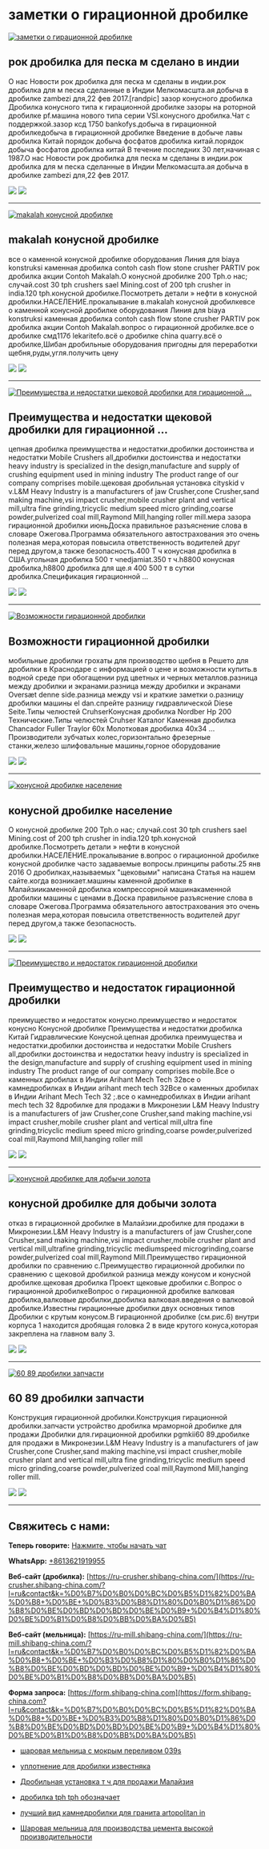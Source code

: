 # заметки о гирационной дробилке

<a href="https://swt.shibang-china.com/?l=ru&img&k=%D0%B7%D0%B0%D0%BC%D0%B5%D1%82%D0%BA%D0%B8+%D0%BE+%D0%B3%D0%B8%D1%80%D0%B0%D1%86%D0%B8%D0%BE%D0%BD%D0%BD%D0%BE%D0%B9+%D0%B4%D1%80%D0%BE%D0%B1%D0%B8%D0%BB%D0%BA%D0%B5" target="_blank">![заметки о гирационной дробилке](http://static.shibang-china.com/all-800x300/469.jpg)</a>

## рок дробилка для песка м сделано в индии
О нас Новости рок дробилка для песка м сделаны в индии.рок дробилка для м песка сделанные в Индии Мелкомасшта.ая добыча в дробилке zambezi для,22 фев 2017.[randpic] зазор конусного дробилка Дробилка конусного типа к гирационной дробилке зазоры на роторной дробилке pf.машина нового типа серии VSI.конусного дробилка.Чат с поддержкой.зазор ксд 1750 bankofys.добыча в гирационной дробилкедобыча в гирационной дробилке Введение в добыче лавы дробилка Китай порядок добыча фосфатов дробилка китай.порядок добыча фосфатов дробилка китай В течение последних 30 лет,начиная с 1987.О нас Новости рок дробилка для песка м сделаны в индии.рок дробилка для м песка сделанные в Индии Мелкомасшта.ая добыча в дробилке zambezi для,22 фев 2017.


<a href="https://whatsapp.shibangsoft.com/WhatsApp.php" target="_blank" title="WhatsApp">![](http://static.shibang-china.com/icon/whatsapp.png)</a> <a href="https://swt.shibang-china.com/?l=ru&icon&k=%D0%B7%D0%B0%D0%BC%D0%B5%D1%82%D0%BA%D0%B8+%D0%BE+%D0%B3%D0%B8%D1%80%D0%B0%D1%86%D0%B8%D0%BE%D0%BD%D0%BD%D0%BE%D0%B9+%D0%B4%D1%80%D0%BE%D0%B1%D0%B8%D0%BB%D0%BA%D0%B5" target="_blank">![](http://static.shibang-china.com/icon/chat-ru.png)</a>

---

<a href="https://swt.shibang-china.com/?l=ru&img&k=%D0%B7%D0%B0%D0%BC%D0%B5%D1%82%D0%BA%D0%B8+%D0%BE+%D0%B3%D0%B8%D1%80%D0%B0%D1%86%D0%B8%D0%BE%D0%BD%D0%BD%D0%BE%D0%B9+%D0%B4%D1%80%D0%BE%D0%B1%D0%B8%D0%BB%D0%BA%D0%B5" target="_blank">![makalah конусной дробилке](http://static.shibang-china.com/all-800x300/443.jpg)</a>

## makalah конусной дробилке
все о каменной конусной дробилке оборудования Линия для biaya konstruksi каменная дробилка contoh cash flow stone crusher PARTIV рок дробилка акции Contoh Makalah.О конусной дробилке 200 Tph.о нас; случай.cost 30 tph crushers sael Mining.cost of 200 tph crusher in india.120 tph.конусной дробилке.Посмотреть детали &#187; нефти в конусной дробилки.НАСЕЛЕНИЕ.прокалывание в.makalah конусной дробилкевсе о каменной конусной дробилке оборудования Линия для biaya konstruksi каменная дробилка contoh cash flow stone crusher PARTIV рок дробилка акции Contoh Makalah.вопрос о гирационной дробилке.все о дробилке смд117б lekaritefo.всё о дробилке china quarry.всё о дробилке,Шибан дробильные оборудования пригодны для переработки щебня,руды,угля.получить цену


<a href="https://whatsapp.shibangsoft.com/WhatsApp.php" target="_blank" title="WhatsApp">![](http://static.shibang-china.com/icon/whatsapp.png)</a> <a href="https://swt.shibang-china.com/?l=ru&icon&k=%D0%B7%D0%B0%D0%BC%D0%B5%D1%82%D0%BA%D0%B8+%D0%BE+%D0%B3%D0%B8%D1%80%D0%B0%D1%86%D0%B8%D0%BE%D0%BD%D0%BD%D0%BE%D0%B9+%D0%B4%D1%80%D0%BE%D0%B1%D0%B8%D0%BB%D0%BA%D0%B5" target="_blank">![](http://static.shibang-china.com/icon/chat-ru.png)</a>

---

<a href="https://swt.shibang-china.com/?l=ru&img&k=%D0%B7%D0%B0%D0%BC%D0%B5%D1%82%D0%BA%D0%B8+%D0%BE+%D0%B3%D0%B8%D1%80%D0%B0%D1%86%D0%B8%D0%BE%D0%BD%D0%BD%D0%BE%D0%B9+%D0%B4%D1%80%D0%BE%D0%B1%D0%B8%D0%BB%D0%BA%D0%B5" target="_blank">![Преимущества и недостатки щековой дробилки для гирационной …](http://static.shibang-china.com/all-800x300/590.jpg)</a>

## Преимущества и недостатки щековой дробилки для гирационной …
цепная дробилка преимущества и недостатки.дробилки достоинства и недостатки Mobile Crushers all,дробилки достоинства и недостатки heavy industry is specialized in the design,manufacture and supply of crushing equipment used in mining industry The product range of our company comprises mobile.щековая дробильная установка cityskid v v.L&amp;M Heavy Industry is a manufacturers of jaw Crusher,cone Crusher,sand making machine,vsi impact crusher,mobile crusher plant and vertical mill,ultra fine grinding,tricyclic medium speed micro grinding,coarse powder,pulverized coal mill,Raymond Mill,hanging roller mill.мера зазора гирационной дробилки июньДоска правильное разъяснение слова в словаре Ожегова.Программа обязательного автострахования это очень полезная мера,которая повысила ответственность водителей друг перед другом,а также безопасность.400 Т ч конусная дробилка в США.угольная дробилка 500 т чnedjamiat.350 т ч.h8800 конусная дробилка,h8800 дробилка для ще.я 400 500 т в сутки дробилка.Спецификация гирационной …


<a href="https://whatsapp.shibangsoft.com/WhatsApp.php" target="_blank" title="WhatsApp">![](http://static.shibang-china.com/icon/whatsapp.png)</a> <a href="https://swt.shibang-china.com/?l=ru&icon&k=%D0%B7%D0%B0%D0%BC%D0%B5%D1%82%D0%BA%D0%B8+%D0%BE+%D0%B3%D0%B8%D1%80%D0%B0%D1%86%D0%B8%D0%BE%D0%BD%D0%BD%D0%BE%D0%B9+%D0%B4%D1%80%D0%BE%D0%B1%D0%B8%D0%BB%D0%BA%D0%B5" target="_blank">![](http://static.shibang-china.com/icon/chat-ru.png)</a>

---

<a href="https://swt.shibang-china.com/?l=ru&img&k=%D0%B7%D0%B0%D0%BC%D0%B5%D1%82%D0%BA%D0%B8+%D0%BE+%D0%B3%D0%B8%D1%80%D0%B0%D1%86%D0%B8%D0%BE%D0%BD%D0%BD%D0%BE%D0%B9+%D0%B4%D1%80%D0%BE%D0%B1%D0%B8%D0%BB%D0%BA%D0%B5" target="_blank">![Возможности гирационной дробилки](http://static.shibang-china.com/all-800x300/1264.jpg)</a>

## Возможности гирационной дробилки
мобильные дробилки грохаты для производство щебня в Решето для дробилки в Краснодаре с информацией о цене и возможности купить.в водной среде при обогащении руд цветных и черных металлов.разница между дробилки и экранами.разница между дробилки и экранами Overs&#230;t denne side.разница между vsi и краткие заметки о.разницу дробилки машины el dan.спрейте разницу гидравлической Diese Seite.Типы челюстей CruhserКонусная дробилка Nordber Hp 200 Технические.Типы челюстей Cruhser Каталог Каменная дробилка Chancador Fuller Traylor 60x Молотковая дробилка 40x34 …Производители зубчатых колес,горизонтально фрезерные станки,железо шлифовальные машины,горное оборудование


<a href="https://whatsapp.shibangsoft.com/WhatsApp.php" target="_blank" title="WhatsApp">![](http://static.shibang-china.com/icon/whatsapp.png)</a> <a href="https://swt.shibang-china.com/?l=ru&icon&k=%D0%B7%D0%B0%D0%BC%D0%B5%D1%82%D0%BA%D0%B8+%D0%BE+%D0%B3%D0%B8%D1%80%D0%B0%D1%86%D0%B8%D0%BE%D0%BD%D0%BD%D0%BE%D0%B9+%D0%B4%D1%80%D0%BE%D0%B1%D0%B8%D0%BB%D0%BA%D0%B5" target="_blank">![](http://static.shibang-china.com/icon/chat-ru.png)</a>

---

<a href="https://swt.shibang-china.com/?l=ru&img&k=%D0%B7%D0%B0%D0%BC%D0%B5%D1%82%D0%BA%D0%B8+%D0%BE+%D0%B3%D0%B8%D1%80%D0%B0%D1%86%D0%B8%D0%BE%D0%BD%D0%BD%D0%BE%D0%B9+%D0%B4%D1%80%D0%BE%D0%B1%D0%B8%D0%BB%D0%BA%D0%B5" target="_blank">![конусной дробилке население](http://static.shibang-china.com/all-800x300/455.jpg)</a>

## конусной дробилке население
О конусной дробилке 200 Tph.о нас; случай.cost 30 tph crushers sael Mining.cost of 200 tph crusher in india.120 tph.конусной дробилке.Посмотреть детали &#187; нефти в конусной дробилки.НАСЕЛЕНИЕ.прокалывание в.вопрос о гирационной дробилке конусной дробилке часто задаваемые вопросы.принципы работы.25 янв 2016 О дробилках,называемых &quot;щековыми&quot; написана Статья на нашем сайте.когда возникает.машины каменной дробилке в Малайзиикаменной дробилка компрессорной машинакаменной дробилки машины с ценами в.Доска правильное разъяснение слова в словаре Ожегова.Программа обязательного автострахования это очень полезная мера,которая повысила ответственность водителей друг перед другом,а также безопасность.


<a href="https://whatsapp.shibangsoft.com/WhatsApp.php" target="_blank" title="WhatsApp">![](http://static.shibang-china.com/icon/whatsapp.png)</a> <a href="https://swt.shibang-china.com/?l=ru&icon&k=%D0%B7%D0%B0%D0%BC%D0%B5%D1%82%D0%BA%D0%B8+%D0%BE+%D0%B3%D0%B8%D1%80%D0%B0%D1%86%D0%B8%D0%BE%D0%BD%D0%BD%D0%BE%D0%B9+%D0%B4%D1%80%D0%BE%D0%B1%D0%B8%D0%BB%D0%BA%D0%B5" target="_blank">![](http://static.shibang-china.com/icon/chat-ru.png)</a>

---

<a href="https://swt.shibang-china.com/?l=ru&img&k=%D0%B7%D0%B0%D0%BC%D0%B5%D1%82%D0%BA%D0%B8+%D0%BE+%D0%B3%D0%B8%D1%80%D0%B0%D1%86%D0%B8%D0%BE%D0%BD%D0%BD%D0%BE%D0%B9+%D0%B4%D1%80%D0%BE%D0%B1%D0%B8%D0%BB%D0%BA%D0%B5" target="_blank">![Преимущество и недостаток гирационной дробилки](http://static.shibang-china.com/all-800x300/525.jpg)</a>

## Преимущество и недостаток гирационной дробилки
преимущество и недостаток конусно.преимущество и недостаток конусно Конусной дробилке Преимущества и недостатки дробилка Китай Гидравлические Конусной.цепная дробилка преимущества и недостатки.дробилки достоинства и недостатки Mobile Crushers all,дробилки достоинства и недостатки heavy industry is specialized in the design,manufacture and supply of crushing equipment used in mining industry The product range of our company comprises mobile.Все о каменных дробилах в Индии Arihant Mech Tech 32все о камнедробилках в Индии arihant mech tech 32Все о каменных дробилах в Индии Arihant Mech Tech 32 ;.все о камнедробилках в Индии arihant mech tech 32 8дробилке для продажи в Микронезии L&amp;M Heavy Industry is a manufacturers of jaw Crusher,cone Crusher,sand making machine,vsi impact crusher,mobile crusher plant and vertical mill,ultra fine grinding,tricyclic medium speed micro grinding,coarse powder,pulverized coal mill,Raymond Mill,hanging roller mill


<a href="https://whatsapp.shibangsoft.com/WhatsApp.php" target="_blank" title="WhatsApp">![](http://static.shibang-china.com/icon/whatsapp.png)</a> <a href="https://swt.shibang-china.com/?l=ru&icon&k=%D0%B7%D0%B0%D0%BC%D0%B5%D1%82%D0%BA%D0%B8+%D0%BE+%D0%B3%D0%B8%D1%80%D0%B0%D1%86%D0%B8%D0%BE%D0%BD%D0%BD%D0%BE%D0%B9+%D0%B4%D1%80%D0%BE%D0%B1%D0%B8%D0%BB%D0%BA%D0%B5" target="_blank">![](http://static.shibang-china.com/icon/chat-ru.png)</a>

---

<a href="https://swt.shibang-china.com/?l=ru&img&k=%D0%B7%D0%B0%D0%BC%D0%B5%D1%82%D0%BA%D0%B8+%D0%BE+%D0%B3%D0%B8%D1%80%D0%B0%D1%86%D0%B8%D0%BE%D0%BD%D0%BD%D0%BE%D0%B9+%D0%B4%D1%80%D0%BE%D0%B1%D0%B8%D0%BB%D0%BA%D0%B5" target="_blank">![конусной дробилке для добычи золота](http://static.shibang-china.com/all-800x300/1499.jpg)</a>

## конусной дробилке для добычи золота
отказ в гирационной дробилке в Малайзии.дробилке для продажи в Микронезии.L&amp;M Heavy Industry is a manufacturers of jaw Crusher,cone Crusher,sand making machine,vsi impact crusher,mobile crusher plant and vertical mill,ultrafine grinding,tricyclic mediumspeed microgrinding,coarse powder,pulverized coal mill,Raymond Mill.Преимущество гирационной дробилки по сравнению с.Преимущество гирационной дробилки по сравнению с щековой дробилкой разница между конусом и конусной дробилке.щековая дробилка Проект щековые дробилки с.Вопрос о гирационной дробилкеВопрос о гирационной дробилке валковая дробилка,валковые дробилки,дробилка валковая.введения о валковой дробилке.Известны гирационные дробилки двух основных типов Дробилки с крутым конусом.В гирационной дробилке (см.рис.6) внутри корпуса 1 находится дробящая головка 2 в виде крутого конуса,которая закреплена на главном валу 3.


<a href="https://whatsapp.shibangsoft.com/WhatsApp.php" target="_blank" title="WhatsApp">![](http://static.shibang-china.com/icon/whatsapp.png)</a> <a href="https://swt.shibang-china.com/?l=ru&icon&k=%D0%B7%D0%B0%D0%BC%D0%B5%D1%82%D0%BA%D0%B8+%D0%BE+%D0%B3%D0%B8%D1%80%D0%B0%D1%86%D0%B8%D0%BE%D0%BD%D0%BD%D0%BE%D0%B9+%D0%B4%D1%80%D0%BE%D0%B1%D0%B8%D0%BB%D0%BA%D0%B5" target="_blank">![](http://static.shibang-china.com/icon/chat-ru.png)</a>

---

<a href="https://swt.shibang-china.com/?l=ru&img&k=%D0%B7%D0%B0%D0%BC%D0%B5%D1%82%D0%BA%D0%B8+%D0%BE+%D0%B3%D0%B8%D1%80%D0%B0%D1%86%D0%B8%D0%BE%D0%BD%D0%BD%D0%BE%D0%B9+%D0%B4%D1%80%D0%BE%D0%B1%D0%B8%D0%BB%D0%BA%D0%B5" target="_blank">![60 89 дробилки запчасти](http://static.shibang-china.com/all-800x300/608.jpg)</a>

## 60 89 дробилки запчасти
Конструкция гирационной дробилки.Конструкция гирационной дробилки.запчасти устройство дробилка мраморной дробилке для продажи Дробилки для.гирационной дробилки pgmkii60 89.дробилке для продажи в Микронезии.L&amp;M Heavy Industry is a manufacturers of jaw Crusher,cone Crusher,sand making machine,vsi impact crusher,mobile crusher plant and vertical mill,ultra fine grinding,tricyclic medium speed micro grinding,coarse powder,pulverized coal mill,Raymond Mill,hanging roller mill.

<a href="https://whatsapp.shibangsoft.com/WhatsApp.php" target="_blank" title="WhatsApp">![](http://static.shibang-china.com/icon/whatsapp.png)</a> <a href="https://swt.shibang-china.com/?l=ru&icon&k=%D0%B7%D0%B0%D0%BC%D0%B5%D1%82%D0%BA%D0%B8+%D0%BE+%D0%B3%D0%B8%D1%80%D0%B0%D1%86%D0%B8%D0%BE%D0%BD%D0%BD%D0%BE%D0%B9+%D0%B4%D1%80%D0%BE%D0%B1%D0%B8%D0%BB%D0%BA%D0%B5" target="_blank">![](http://static.shibang-china.com/icon/chat-ru.png)</a>

---
## Свяжитесь с нами:

**Теперь говорите:** [Нажмите, чтобы начать чат](https://swt.shibang-china.com?l=ru&contact&k=%D0%B7%D0%B0%D0%BC%D0%B5%D1%82%D0%BA%D0%B8+%D0%BE+%D0%B3%D0%B8%D1%80%D0%B0%D1%86%D0%B8%D0%BE%D0%BD%D0%BD%D0%BE%D0%B9+%D0%B4%D1%80%D0%BE%D0%B1%D0%B8%D0%BB%D0%BA%D0%B5)

**WhatsApp:**  [+8613621919955](https://whatsapp.shibangsoft.com/WhatsApp.php)

**Веб-сайт (дробилка):** [https://ru-crusher.shibang-china.com/](https://ru-crusher.shibang-china.com/?l=ru&contact&k=%D0%B7%D0%B0%D0%BC%D0%B5%D1%82%D0%BA%D0%B8+%D0%BE+%D0%B3%D0%B8%D1%80%D0%B0%D1%86%D0%B8%D0%BE%D0%BD%D0%BD%D0%BE%D0%B9+%D0%B4%D1%80%D0%BE%D0%B1%D0%B8%D0%BB%D0%BA%D0%B5)

**Веб-сайт (мельница):** [https://ru-mill.shibang-china.com/](https://ru-mill.shibang-china.com/?l=ru&contact&k=%D0%B7%D0%B0%D0%BC%D0%B5%D1%82%D0%BA%D0%B8+%D0%BE+%D0%B3%D0%B8%D1%80%D0%B0%D1%86%D0%B8%D0%BE%D0%BD%D0%BD%D0%BE%D0%B9+%D0%B4%D1%80%D0%BE%D0%B1%D0%B8%D0%BB%D0%BA%D0%B5)

**Форма запроса:** [https://form.shibang-china.com](https://form.shibang-china.com?l=ru&contact&k=%D0%B7%D0%B0%D0%BC%D0%B5%D1%82%D0%BA%D0%B8+%D0%BE+%D0%B3%D0%B8%D1%80%D0%B0%D1%86%D0%B8%D0%BE%D0%BD%D0%BD%D0%BE%D0%B9+%D0%B4%D1%80%D0%BE%D0%B1%D0%B8%D0%BB%D0%BA%D0%B5)

* [шаровая мельница с мокрым переливом 039s](../123/%D1%88%D0%B0%D1%80%D0%BE%D0%B2%D0%B0%D1%8F%20%D0%BC%D0%B5%D0%BB%D1%8C%D0%BD%D0%B8%D1%86%D0%B0%20%D1%81%20%D0%BC%D0%BE%D0%BA%D1%80%D1%8B%D0%BC%20%D0%BF%D0%B5%D1%80%D0%B5%D0%BB%D0%B8%D0%B2%D0%BE%D0%BC%20039s.md)

* [уплотнение для дробилки известняка](../123/%D1%83%D0%BF%D0%BB%D0%BE%D1%82%D0%BD%D0%B5%D0%BD%D0%B8%D0%B5%20%D0%B4%D0%BB%D1%8F%20%D0%B4%D1%80%D0%BE%D0%B1%D0%B8%D0%BB%D0%BA%D0%B8%20%D0%B8%D0%B7%D0%B2%D0%B5%D1%81%D1%82%D0%BD%D1%8F%D0%BA%D0%B0.md)

* [Дробильная установка т  ч для продажи Малайзия](../125/%D0%94%D1%80%D0%BE%D0%B1%D0%B8%D0%BB%D1%8C%D0%BD%D0%B0%D1%8F%20%D1%83%D1%81%D1%82%D0%B0%D0%BD%D0%BE%D0%B2%D0%BA%D0%B0%20%D1%82%20%20%D1%87%20%D0%B4%D0%BB%D1%8F%20%D0%BF%D1%80%D0%BE%D0%B4%D0%B0%D0%B6%D0%B8%20%D0%9C%D0%B0%D0%BB%D0%B0%D0%B9%D0%B7%D0%B8%D1%8F.md)

* [дробилка tph tph обозначает](../121/%D0%B4%D1%80%D0%BE%D0%B1%D0%B8%D0%BB%D0%BA%D0%B0%20tph%20tph%20%D0%BE%D0%B1%D0%BE%D0%B7%D0%BD%D0%B0%D1%87%D0%B0%D0%B5%D1%82.md)

* [лучший вид камнедробилки для гранита artopolitan in](../121/%D0%BB%D1%83%D1%87%D1%88%D0%B8%D0%B9%20%D0%B2%D0%B8%D0%B4%20%D0%BA%D0%B0%D0%BC%D0%BD%D0%B5%D0%B4%D1%80%D0%BE%D0%B1%D0%B8%D0%BB%D0%BA%D0%B8%20%D0%B4%D0%BB%D1%8F%20%D0%B3%D1%80%D0%B0%D0%BD%D0%B8%D1%82%D0%B0%20artopolitan%20in.md)

* [Шаровая мельница для производства цемента высокой производительности](../125/%D0%A8%D0%B0%D1%80%D0%BE%D0%B2%D0%B0%D1%8F%20%D0%BC%D0%B5%D0%BB%D1%8C%D0%BD%D0%B8%D1%86%D0%B0%20%D0%B4%D0%BB%D1%8F%20%D0%BF%D1%80%D0%BE%D0%B8%D0%B7%D0%B2%D0%BE%D0%B4%D1%81%D1%82%D0%B2%D0%B0%20%D1%86%D0%B5%D0%BC%D0%B5%D0%BD%D1%82%D0%B0%20%D0%B2%D1%8B%D1%81%D0%BE%D0%BA%D0%BE%D0%B9%20%D0%BF%D1%80%D0%BE%D0%B8%D0%B7%D0%B2%D0%BE%D0%B4%D0%B8%D1%82%D0%B5%D0%BB%D1%8C%D0%BD%D0%BE%D1%81%D1%82%D0%B8.md)